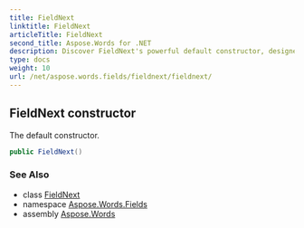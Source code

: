 ```yaml
---
title: FieldNext
linktitle: FieldNext
articleTitle: FieldNext
second_title: Aspose.Words for .NET
description: Discover FieldNext's powerful default constructor, designed for seamless integration and enhanced performance in your projects. Elevate your coding experience!
type: docs
weight: 10
url: /net/aspose.words.fields/fieldnext/fieldnext/
---
```

## FieldNext constructor

The default constructor.

```csharp
public FieldNext()
```

### See Also

* class [FieldNext](../)
* namespace [Aspose.Words.Fields](../../../aspose.words.fields/)
* assembly [Aspose.Words](../../../)
